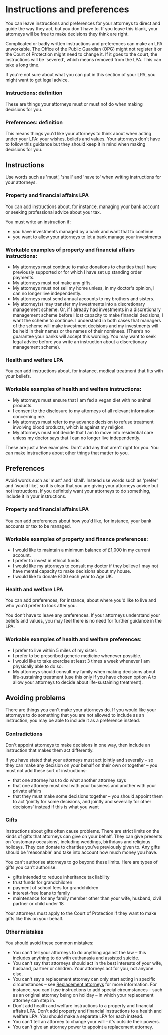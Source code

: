 # Instructions and preferences

You can leave instructions and preferences for your attorneys to direct and guide the way they act, but you don't have to. If you leave this blank, your attorneys will be free to make decisions they think are right.

Complicated or badly written instructions and preferences can make an LPA unworkable. The Office of the Public Guardian (OPG) might not register it or the Court of Protection might need to change it. If it goes to the court, the instructions will be 'severed', which means removed from the LPA. This can take a long time.

If you're not sure about what you can put in this section of your LPA, you might want to get legal advice.

### Instructions: definition

These are things your attorneys must or must not do when making decisions for you.

### Preferences: definition

This means things you'd like your attorneys to think about when acting under your LPA: your wishes, beliefs and values. Your attorneys don't have to follow this guidance but they should keep it in mind when making decisions for you.

## Instructions

Use words such as 'must', 'shall' and 'have to' when writing instructions for your attorneys.

### Property and financial affairs LPA

You can add instructions about, for instance, managing your bank account or seeking professional advice about your tax.

You must write an instruction if:
* you have investments managed by a bank and want that to continue
* you want to allow your attorneys to let a bank manage your investments

### Workable examples of property and financial affairs instructions:

* My attorneys must continue to make donations to charities that I have previously supported or for which I have set up standing order payments.
* My attorneys must not make any gifts.
* My attorneys must not sell my home unless, in my doctor's opinion, I can no longer live independently.
* My attorneys must send annual accounts to my brothers and sisters.
* My attorney(s) may transfer my investments into a discretionary management scheme. Or, if I already had investments in a discretionary management scheme before I lost capacity to make financial decisions, I want the scheme to continue. I understand in both cases that managers of the scheme will make investment decisions and my investments will be held in their names or the names of their nominees. (There’s no guarantee your banks will accept this wording. You may want to seek legal advice before you write an instruction about a discretionary management scheme).

### Health and welfare LPA

You can add instructions about, for instance, medical treatment that fits with your beliefs.

### Workable examples of health and welfare instructions:

* My attorneys must ensure that I am fed a vegan diet with no animal products.
* I consent to the disclosure to my attorneys of all relevant information concerning me.
* My attorneys must refer to my advance decision to refuse treatment involving blood products, which is against my religion.
* My attorneys must not decide that I am to move into residential care unless my doctor says that I can no longer live independently.

These are just a few examples. Don't add any that aren't right for you. You can make instructions about other things that matter to you.

 
## Preferences

Avoid words such as 'must' and 'shall'. Instead use words such as 'prefer' and 'would like', so it is clear that you are giving your attorneys advice but not instructions. If you definitely want your attorneys to do something, include it in your instructions.

### Property and financial affairs LPA

You can add preferences about how you'd like, for instance, your bank accounts or tax to be managed.

### Workable examples of property and finance preferences:

* I would like to maintain a minimum balance of £1,000 in my current account.
* I prefer to invest in ethical funds.
* I would like my attorneys to consult my doctor if they believe I may not have mental capacity to make decisions about my house.
* I would like to donate £100 each year to Age UK.

### Health and welfare LPA

You can add preferences, for instance, about where you'd like to live and who you'd prefer to look after you.

You don’t have to leave any preferences. If your attorneys understand your beliefs and values, you may feel there is no need for further guidance in the LPA.

### Workable examples of health and welfare preferences:

* I prefer to live within 5 miles of my sister.
* I prefer to be prescribed generic medicine whenever possible.
* I would like to take exercise at least 3 times a week whenever I am physically able to do so.
* My attorneys should consult my family when making decisions about life-sustaining treatment (use this only if you have chosen option A to allow your attorneys to decide about life-sustaining treatment).

## Avoiding problems

There are things you can't make your attorneys do. If you would like your attorneys to do something that you are not allowed to include as an instruction, you may be able to include it as a preference instead.

### Contradictions
Don't appoint attorneys to make decisions in one way, then include an instruction that makes them act differently.

If you have stated that your attorneys must act jointly and severally – so they can make any decision on your behalf on their own or together – you must not add these sort of instructions:

* that one attorney has to do what another attorney says
* that one attorney must deal with your business and another with your private affairs
* that they must make some decisions together – you should appoint them to act 'jointly for some decisions, and jointly and severally for other decisions' instead if this is what you want

### Gifts
Instructions about gifts often cause problems. There are strict limits on the kinds of gifts that attorneys can give on your behalf. They can give presents on 'customary occasions', including weddings, birthdays and religious holidays. They can donate to charities you’ve previously given to. Any gifts should be 'reasonable' and take into account how much money you have.

You can't authorise attorneys to go beyond these limits. Here are types of gifts you can't authorise:

* gifts intended to reduce inheritance tax liability
* trust funds for grandchildren
* payment of school fees for grandchildren
* interest-free loans to family
* maintenance for any family member other than your wife, husband, civil partner or child under 18

Your attorneys must apply to the Court of Protection if they want to make gifts like this on your behalf.

### Other mistakes
You should avoid these common mistakes:

* You can't tell your attorneys to do anything against the law – this includes anything to do with euthanasia and assisted suicide.
* You can't say that attorneys should act in the best interests of your wife, husband, partner or children. Your attorneys act for you, not anyone else.
* You can't say a replacement attorney can only start acting in specific circumstances – see [Replacement attorneys](/help/#topic-replacement-attorneys) for more information. For instance, you can't use instructions to add special circumstances – such as an original attorney being on holiday – in which your replacement attorney can step in.
* Don’t add health and welfare instructions to a property and financial affairs LPA. Don't add property and financial instructions to a health and welfare LPA. You should make a separate LPA for each instead.
* You can't tell an attorney to change your will – it's outside their powers.
* You can't give an attorney power to appoint a replacement attorney.
